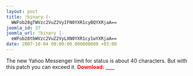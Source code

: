 ```yaml
---
layout: post
title: !binary |-
  WWFob28gTWVzc2VuZ2VyIFN0YXR1cyBQYXRjaA==
joomla_id: 37
joomla_url: !binary |-
  eWFob28tbWVzc2VuZ2VyLXN0YXR1cy1wYXRjaA==
date: 2007-10-04 00:00:00.000000000 +03:00
---
```

The new Yahoo Messenger limit for status is about 40 characters. But with this patch you can exceed it. <span style="color: #ff0000;"><span style="font-weight: bold;">Download: <a href="http://www.sharemobile.ro/file.php?id=35146"><span style="color: #ffffff;"><span style="font-weight: bold;">link</span></span></a> </span></span>
